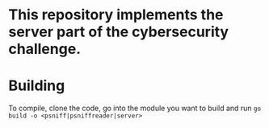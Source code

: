 # This repository implements the server part of the cybersecurity challenge.

# Building
To compile, clone the code, go into the module you want to build and run
`go build -o <psniff|psniffreader|server>`
